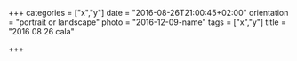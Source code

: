 +++
categories = ["x","y"]
date = "2016-08-26T21:00:45+02:00"
orientation = "portrait or landscape"
photo = "2016-12-09-name"
tags = ["x","y"]
title = "2016 08 26 cala"

+++
